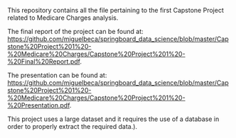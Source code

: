 
This repository contains all the file pertaining to the first Capstone Project related to Medicare Charges analysis.

The final report of the project can be found at: https://github.com/miguelbeca/springboard_data_science/blob/master/Capstone%20Project%201%20-%20Medicare%20Charges/Capstone%20Project%201%20-%20Final%20Report.pdf.

The presentation can be found at: https://github.com/miguelbeca/springboard_data_science/blob/master/Capstone%20Project%201%20-%20Medicare%20Charges/Capstone%20Project%201%20-%20Presentation.pdf.

This project uses a large dataset and it requires the use of a database in order to properly extract the required data.).
